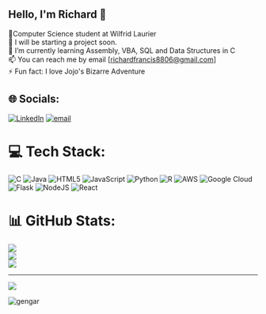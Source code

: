 ## Hello, I'm Richard 👋

🧠Computer Science student at Wilfrid Laurier <br/>
🔭 I will be starting a project soon. <br/>
🌱 I’m currently learning Assembly, VBA, SQL and Data Structures in C <br/>
📫 You can reach me by email [richardfrancis8806@gmail.com]  <br/>
⚡ Fun fact: I love Jojo's Bizarre Adventure <br/>


## 🌐 Socials:
[![LinkedIn](https://img.shields.io/badge/LinkedIn-%230077B5.svg?logo=linkedin&logoColor=white)](https://linkedin.com/in/https://www.linkedin.com/in/richard-francis-916587293/) [![email](https://img.shields.io/badge/Email-D14836?logo=gmail&logoColor=white)](mailto:richardfrancis8805@gmail.com) 

# 💻 Tech Stack:
![C](https://img.shields.io/badge/c-%2300599C.svg?style=for-the-badge&logo=c&logoColor=white) ![Java](https://img.shields.io/badge/java-%23ED8B00.svg?style=for-the-badge&logo=openjdk&logoColor=white) ![HTML5](https://img.shields.io/badge/html5-%23E34F26.svg?style=for-the-badge&logo=html5&logoColor=white) ![JavaScript](https://img.shields.io/badge/javascript-%23323330.svg?style=for-the-badge&logo=javascript&logoColor=%23F7DF1E) ![Python](https://img.shields.io/badge/python-3670A0?style=for-the-badge&logo=python&logoColor=ffdd54) ![R](https://img.shields.io/badge/r-%23276DC3.svg?style=for-the-badge&logo=r&logoColor=white) ![AWS](https://img.shields.io/badge/AWS-%23FF9900.svg?style=for-the-badge&logo=amazon-aws&logoColor=white) ![Google Cloud](https://img.shields.io/badge/GoogleCloud-%234285F4.svg?style=for-the-badge&logo=google-cloud&logoColor=white) ![Flask](https://img.shields.io/badge/flask-%23000.svg?style=for-the-badge&logo=flask&logoColor=white) ![NodeJS](https://img.shields.io/badge/node.js-6DA55F?style=for-the-badge&logo=node.js&logoColor=white) ![React](https://img.shields.io/badge/react-%2320232a.svg?style=for-the-badge&logo=react&logoColor=%2361DAFB)
# 📊 GitHub Stats:
![](https://github-readme-stats.vercel.app/api?username=drahcir05&theme=onedark&hide_border=false&include_all_commits=false&count_private=false)<br/>
![](https://nirzak-streak-stats.vercel.app/?user=drahcir05&theme=onedark&hide_border=false)<br/>
![](https://github-readme-stats.vercel.app/api/top-langs/?username=drahcir05&theme=onedark&hide_border=false&include_all_commits=false&count_private=false&layout=compact)

---
[![](https://visitcount.itsvg.in/api?id=drahcir05&icon=0&color=0)](https://visitcount.itsvg.in)

![gengar](https://github.com/user-attachments/assets/682f18d8-485c-4e11-b947-61141d4a395d)

